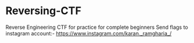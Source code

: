 # Reversing-CTF
Reverse Engineering CTF for practice for complete beginners
Send flags to instagram account:- https://www.instagram.com/karan._ramgharia_/
